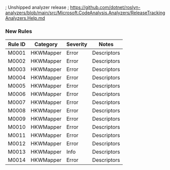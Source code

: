 ﻿; Unshipped analyzer release
; https://github.com/dotnet/roslyn-analyzers/blob/main/src/Microsoft.CodeAnalysis.Analyzers/ReleaseTrackingAnalyzers.Help.md

### New Rules

Rule ID | Category | Severity | Notes
--------|----------|----------|-------
M0001 | HKWMapper | Error | Descriptors
M0002 | HKWMapper | Error | Descriptors
M0003 | HKWMapper | Error | Descriptors
M0004 | HKWMapper | Error | Descriptors
M0005 | HKWMapper | Error | Descriptors
M0006 | HKWMapper | Error | Descriptors
M0007 | HKWMapper | Error | Descriptors
M0008 | HKWMapper | Error | Descriptors
M0009 | HKWMapper | Error | Descriptors
M0010 | HKWMapper | Error | Descriptors
M0011 | HKWMapper | Error | Descriptors
M0012 | HKWMapper | Error | Descriptors
M0013 | HKWMapper | Info | Descriptors
M0014 | HKWMapper | Error | Descriptors